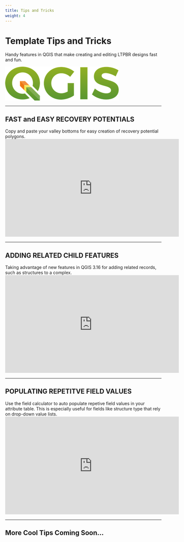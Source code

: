 ```yaml
---
title: Tips and Tricks
weight: 4
---
```


<h1>Template Tips and Tricks</h1>
Handy features in QGIS that make creating and editing LTPBR designs fast and fun.


![](../assets/images/QGIS.png)
<hr />

<h2>FAST and EASY RECOVERY POTENTIALS</h2>
Copy and paste your valley bottoms for easy creation of recovery potential polygons.

<div class="responsive-embed widescreen">
  <iframe width="560" height="315" src="https://www.youtube.com/embed/65KozvEmcPM" frameborder="0" allow="autoplay; encrypted-media" allowfullscreen=""></iframe>
</div>
<hr />

<h2>ADDING RELATED CHILD FEATURES</h2>
Taking advantage of new features in QGIS 3.16 for adding related records, such as structures to a complex.

<div class="responsive-embed widescreen">
  <iframe width="560" height="315" src="https://www.youtube.com/embed/0Ue6jJ8NzHU" frameborder="0" allow="autoplay; encrypted-media" allowfullscreen=""></iframe>
</div>
<hr />

<h2>POPULATING REPETITVE FIELD VALUES</h2>
Use the field calculator to auto populate repetive field values in your attribute table. This is especially useful for fields like structure type that rely on drop-down value lists.

<div class="responsive-embed widescreen">
  <iframe width="560" height="315" src="https://www.youtube.com/embed/j5DWCySZeUA" frameborder="0" allow="autoplay; encrypted-media" allowfullscreen=""></iframe>
</div>
<hr />

<h2>More Cool Tips Coming Soon...</h2>